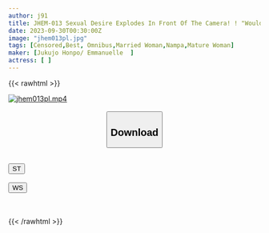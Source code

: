 ```yaml
---
author: j91
title: JHEM-013 Sexual Desire Explodes In Front Of The Camera! ! "Would You Like Some Time, Ma'am?" Picking Up Only Beautiful Witches! ! Afternoon Of Frustrated Amateur Wives 4 People Included 120 Minutes
date: 2023-09-30T00:30:00Z
image: "jhem013pl.jpg"
tags: [Censored,Best, Omnibus,Married Woman,Nampa,Mature Woman]
maker: [Jukujo Honpo/ Emmanuelle  ]
actress: [ ]
---
```



{{< rawhtml >}}

<div class="video" data-videoid="02dYlkJYmGtb42K">
    <a href="javascript:;">
        <img src="https://my.j91.asia/posts/jhem013pl/jhem013pl.jpg" width="WIDTH" height="HEIGHT" alt="jhem013pl.mp4" loading="lazy">
    </a>
</div>

<script type="text/javascript" src="https://j91.asia/asset/on-demand-st.js"></script>

<br>
  <link rel="stylesheet" href="https://j91.asia/asset/bs5.css">
  
  <center>
  <button class="btn btn-primary" type="button" data-bs-toggle="collapse" data-bs-target=".multi-collapse" aria-expanded="false" aria-controls="multiCollapseExample1 multiCollapseExample2"><h2>Download</h2></button></center>
</p>
<div class="row">
  <div class="col">
    <div class="collapse multi-collapse" id="multiCollapseExample1">
      <div class="card card-body">
	      	      <br>
<div class="buttons">  
<a href="https://streamtape.to/v/02dYlkJYmGtb42K"><button class="btn-hover color-3"><i class="fa fa-download"></i> ST</button></a></div>
    </div>
  </div>
</div>
  <div class="col">
    <div class="collapse multi-collapse" id="multiCollapseExample2">
      <div class="card card-body">
	      <br>
<div class="buttons">
    <a href="https://wolfstream.tv/zyg1gcw133kt"><button class="btn-hover color-9"><i class="fa fa-download"></i> WS</button></a></div>
<br><br>
      </div>
    </div>
  </div>
</div>

{{< /rawhtml >}}